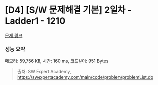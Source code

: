 # [D4] [S/W 문제해결 기본] 2일차 - Ladder1 - 1210 

[문제 링크](https://swexpertacademy.com/main/code/problem/problemDetail.do?contestProbId=AV14ABYKADACFAYh) 

### 성능 요약

메모리: 59,756 KB, 시간: 160 ms, 코드길이: 951 Bytes



> 출처: SW Expert Academy, https://swexpertacademy.com/main/code/problem/problemList.do